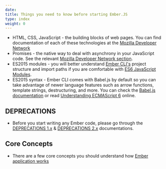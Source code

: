 ```yaml
---
date:
title: Things you need to know before starting Ember.JS
type: index
weight: 0
---
```


- HTML, CSS, JavaScript - the building blocks of web pages. You can find documentation of each of these technologies at the
[Mozilla Developer Network](https://developer.mozilla.org/en-US/docs/Web "_blank")
- Promises - the native way to deal with asynchrony in your JavaScript code. See the relevant [Mozilla Developer Network section](https://developer.mozilla.org/en-US/docs/Web/JavaScript/Reference/Global_Objects/Promise).
- ES2015 modules - you will better understand [Ember CLI's](https://ember-cli.com/) project structure and import paths if you are comfortable with [ES6 JavaScript Modules](http://jsmodules.io/).
- ES2015 syntax - Ember CLI comes with Babel.js by default so you can take advantage of newer language features such as arrow functions, template strings, destructuring, and more. You can check the [Babel.js documentation](https://babeljs.io/docs/learn-es2015/) or read [Understanding ECMAScript 6](https://leanpub.com/understandinges6/read) online.

## DEPRECATIONS

- Before you start writing any Ember code, please go through the [DEPRECATIONS 1.x](http://emberjs.com/deprecations/v1.x/) & [DEPRECATIONS 2.x](http://emberjs.com/deprecations/v2.x/) documentations.

## Core Concepts

-  There are a few core concepts you should understand how [Ember application works](https://guides.emberjs.com/v2.8.0/getting-started/core-concepts/)
